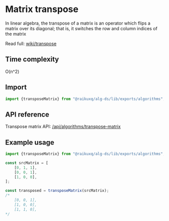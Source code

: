 # Matrix transpose

In linear algebra, the transpose of a matrix is an operator which flips a matrix over its diagonal; that is, it
switches the row and column indices of the matrix

Read full: [wiki/transpose](https://en.wikipedia.org/wiki/Transpose)

## Time complexity

O(n^2)

## Import

```ts
import {transposeMatrix} from "@raikuxq/alg-ds/lib/exports/algorithms";
```

## API reference

Transpose matrix API: [/api/algorithms/transpose-matrix](/api/algorithms/transpose-matrix)

## Example usage

```ts
import {transposeMatrix} from "@raikuxq/alg-ds/lib/exports/algorithms";

const srcMatrix = [
    [0, 1, 1],
    [0, 0, 1],
    [1, 0, 0],
];

const transposed = transposeMatrix(srcMatrix);
/*
    [0, 0, 1],
    [1, 0, 0],
    [1, 1, 0],
*/
```

